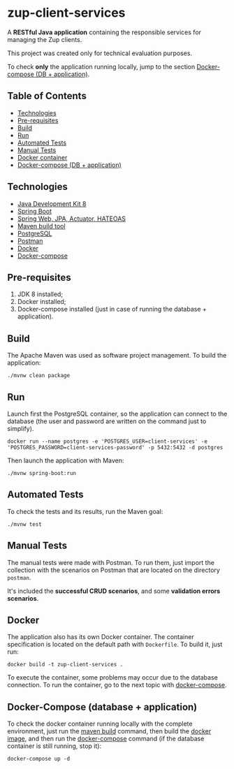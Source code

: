 # zup-client-services

A **RESTful Java application** containing the responsible services for managing the Zup clients.

This project was created only for technical evaluation purposes.

To check **only** the application running locally, jump to the section [Docker-compose (DB + application)](#docker-compose-database--application).

## Table of Contents

* [Technologies](#technologies)
* [Pre-requisites](#pre-requisites)
* [Build](#build)
* [Run](#run)
* [Automated Tests](#automated-tests)
* [Manual Tests](#manual-tests)
* [Docker container](#run)
* [Docker-compose (DB + application)](#docker-compose-database--application)

## Technologies

* [Java Development Kit 8](https://www.oracle.com/java/technologies/javase-jdk8-downloads.html)
* [Spring Boot](https://spring.io/projects/spring-boot)
* [Spring Web, JPA, Actuator, HATEOAS](https://spring.io/projects/)
* [Maven build tool](https://maven.apache.org/)
* [PostgreSQL](https://www.postgresql.org/) 
* [Postman](https://www.postman.com/)
* [Docker](https://www.docker.com/)
* [Docker-compose](#docker-compose-database--application)

## Pre-requisites

1. JDK 8 installed;
2. Docker installed;
3. Docker-compose installed (just in case of running the database + application).

## Build

The Apache Maven was used as software project management. To build the application:

```
./mvnw clean package
```

## Run

Launch first the PostgreSQL container, so the application can connect to the database (the user and password are written on the command just to simplify). 

```
docker run --name postgres -e 'POSTGRES_USER=client-services' -e 'POSTGRES_PASSWORD=client-services-password' -p 5432:5432 -d postgres
```

Then launch the application with Maven:

```
./mvnw spring-boot:run
```

## Automated Tests

To check the tests and its results, run the Maven goal:

```
./mvnw test
```

## Manual Tests

The manual tests were made with Postman. To run them, just import the collection with the scenarios on Postman that are located on the directory `postman`.

It's included the **successful CRUD scenarios**, and some **validation errors scenarios**.

## Docker

The application also has its own Docker container. The container specification is located on the default path with `Dockerfile`. To build it, just run:

```
docker build -t zup-client-services .
```

To execute the container, some problems may occur due to the database connection. To run the container, go to the next topic with [docker-compose](#docker-compose-database--application).

## Docker-Compose (database + application)

To check the docker container running locally with the complete environment, just run the [maven build](#build) command, then build the [docker image](#docker), and then run the [docker-compose](https://docs.docker.com/compose/install/) command (if the database container is still running, stop it):

```
docker-compose up -d
```
